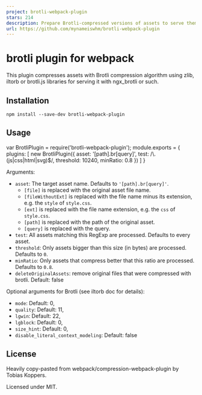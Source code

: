 ```yaml
---
project: brotli-webpack-plugin
stars: 214
description: Prepare Brotli-compressed versions of assets to serve them with Content-Encoding: br
url: https://github.com/mynameiswhm/brotli-webpack-plugin
---
```


brotli plugin for webpack
=========================

This plugin compresses assets with Brotli compression algorithm using zlib, iltorb or brotli.js libraries for serving it with ngx\_brotli or such.

Installation
------------

```
npm install --save-dev brotli-webpack-plugin
```

Usage
-----

var BrotliPlugin \= require('brotli-webpack-plugin');
module.exports \= {
	plugins: \[
		new BrotliPlugin({
			asset: '\[path\].br\[query\]',
			test: /\\.(js|css|html|svg)$/,
			threshold: 10240,
			minRatio: 0.8
		})
	\]
}

Arguments:

-   `asset`: The target asset name. Defaults to `'[path].br[query]'`.
    -   `[file]` is replaced with the original asset file name.
    -   `[fileWithoutExt]` is replaced with the file name minus its extension, e.g. the `style` of `style.css`.
    -   `[ext]` is replaced with the file name extension, e.g. the `css` of `style.css`.
    -   `[path]` is replaced with the path of the original asset.
    -   `[query]` is replaced with the query.
-   `test`: All assets matching this RegExp are processed. Defaults to every asset.
-   `threshold`: Only assets bigger than this size (in bytes) are processed. Defaults to `0`.
-   `minRatio`: Only assets that compress better that this ratio are processed. Defaults to `0.8`.
-   `deleteOriginalAssets`: remove original files that were compressed with brotli. Default: false

Optional arguments for Brotli (see iltorb doc for details):

-   `mode`: Default: 0,
-   `quality`: Default: 11,
-   `lgwin`: Default: 22,
-   `lgblock`: Default: 0,
-   `size_hint`: Default: 0,
-   `disable_literal_context_modeling`: Default: false

License
-------

Heavily copy-pasted from webpack/compression-webpack-plugin by Tobias Koppers.

Licensed under MIT.
